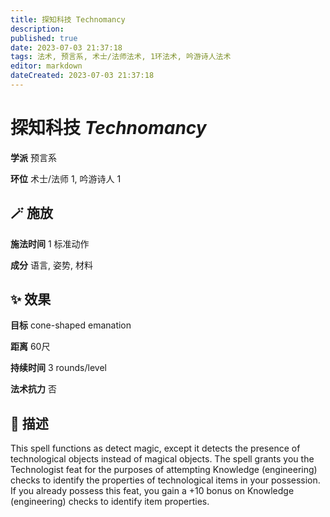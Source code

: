 ```yaml
---
title: 探知科技 Technomancy
description: 
published: true
date: 2023-07-03 21:37:18
tags: 法术, 预言系, 术士/法师法术, 1环法术, 吟游诗人法术
editor: markdown
dateCreated: 2023-07-03 21:37:18
---
```


# **探知科技** *Technomancy*

**学派** 预言系 

**环位** 术士/法师 1, 吟游诗人 1

## 🪄 施放

**施法时间** 1 标准动作

**成分** 语言, 姿势, 材料

## ✨ 效果 

**目标** cone-shaped emanation 

**距离** 60尺  

**持续时间** 3 rounds/level 

**法术抗力** 否

## 📖 描述

This spell functions as detect magic, except it detects the presence of technological objects instead of magical objects. The spell grants you the Technologist feat for the purposes of attempting Knowledge (engineering) checks to identify the properties of technological items in your possession. If you already possess this feat, you gain a +10 bonus on Knowledge (engineering) checks to identify item properties.
    